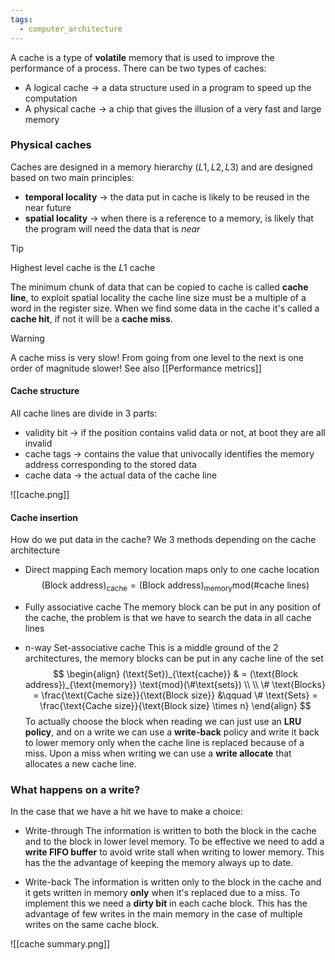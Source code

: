 ```yaml
---
tags:
  - computer_architecture
---
```

A cache is a type of **volatile** memory that is used to improve the performance of a process. There can be two types of caches:
- A logical cache $\to$ a data structure used in a program to speed up the computation
- A physical cache $\to$ a chip that gives the illusion of a very fast and large memory
### Physical caches

Caches are designed in a memory hierarchy ($L1, L 2, L 3$) and are designed based on two main principles:
- **temporal locality** $\to$ the data put in cache is likely to be reused in the near future
- **spatial locality** $\to$ when there is a reference to a memory, is likely that the program will need the data that is *near*

>[!tip]
>Highest level cache is the $L 1$ cache

The minimum chunk of data that can be copied to cache is called **cache line**, to exploit spatial locality the cache line size must be a multiple of a word in the register size. When we find some data in the cache it's called a **cache hit**, if not it will be a **cache miss**.

>[!warning]
>A cache miss is very slow! From going from one level to the next is one order of magnitude slower! See also [[Performance metrics]]
#### Cache structure

All cache lines are divide in 3 parts:
- validity bit $\to$ if the position contains valid data or not, at boot they are all invalid
- cache tags $\to$ contains the value that univocally identifies the memory address corresponding to the stored data
- cache data $\to$ the actual data of the cache line

![[cache.png]]
#### Cache insertion

How do we put data in the cache? We 3 methods depending on the cache architecture
- Direct mapping
	Each memory location maps only to one cache location
$$
(\text{Block address})_{\text{cache}} =  (\text{Block address})_{\text{memory}}  \text{mod}(\#\text{cache lines})
$$
- Fully associative cache
	The memory block can be put in any position of the cache, the problem is that we have to search the data in all cache lines

- n-way Set-associative cache
	This is a middle ground of the 2 architectures, the memory blocks can be put in any cache line of the set
$$
\begin{align}
(\text{Set})_{\text{cache}}  & =  (\text{Block address})_{\text{memory}}  \text{mod}(\#\text{sets}) \\ \\
\# \text{Blocks} = \frac{\text{Cache size}}{\text{Block size}}  &\qquad \# \text{Sets} = \frac{\text{Cache size}}{\text{Block size} \times n} 
\end{align}
$$
To actually choose the block when reading we can just use an **LRU policy**, and on a write we can use a **write-back** policy and write it back to lower memory only when the cache line is replaced because of a miss. Upon a miss when writing we can use a **write allocate** that allocates a new cache line.
### What happens on a write?

In the case that we have a hit we have to make a choice:
- Write-through 
	The information is written to both the block in the cache and to the block in lower level memory. To be effective we need to add a **write FIFO buffer** to avoid write stall when writing to lower memory.  This has the the advantage of keeping the memory always up to date.

- Write-back
	The information is written only to the block in the cache and it gets written in memory **only** when it's replaced due to a miss. To implement this we need a **dirty bit** in each cache block. This has the advantage of few writes in the main memory in the case of multiple writes on the same cache block.


![[cache summary.png]]